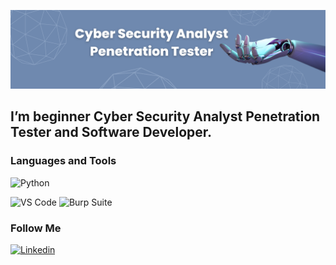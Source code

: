 ![Header](https://github.com/cyber-security-dev/cyber-security-dev/blob/main/assets/Blue%20Futuristic%20Technology%20Banner.png)

## I’m beginner Cyber Security Analyst Penetration Tester and Software Developer.

### Languages and Tools
![Python](https://img.shields.io/badge/%20Python%20-6b6296?style=for-the-badge&logo=Python&logoColor=ffffff)

![VS Code](https://img.shields.io/badge/VS%20Code%20-628ce8?style=for-the-badge&logo=VisualStudioCode&logoColor=ffffff)
![Burp Suite](https://img.shields.io/badge/Burp%20Suite%20-628ce8?style=for-the-badge&logo=BurpSuite&logoColor=ffffff)

### Follow Me
[![Linkedin](https://img.shields.io/badge/%20linkedin%20-91aaed?style=for-the-badge&logo=linkedin&logoColor=ffffff)](https://www.linkedin.com/in/tetiana-hartley-978aaa269/)

<!--
**cyber-security-dev/cyber-security-dev** is a ✨ _special_ ✨ repository because its `README.md` (this file) appears on your GitHub profile.

Here are some ideas to get you started:

- 🔭 I’m currently working on ...
- 🌱 I’m currently learning ...
- 👯 I’m looking to collaborate on ...
- 🤔 I’m looking for help with ...
- 💬 Ask me about ...
- 📫 How to reach me: ...
- 😄 Pronouns: ...
- ⚡ Fun fact: ...
-->

